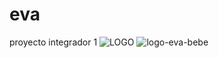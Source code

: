 # eva
proyecto integrador 1
![LOGO](https://user-images.githubusercontent.com/80812074/223499561-10e95333-0d12-4897-b8eb-28b82660352b.png)
![logo-eva-bebe](https://user-images.githubusercontent.com/80812074/224493915-167b6fb7-26e4-4e26-8b99-9c0b20cf4d07.png)

